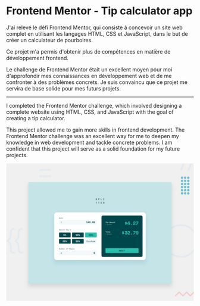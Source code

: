 # Frontend Mentor - Tip calculator app

J'ai relevé le défi Frontend Mentor, qui consiste à concevoir un site web complet en utilisant les langages HTML, CSS et JavaScript, dans le but de créer un calculateur de pourboires.

Ce projet m'a permis d'obtenir plus de compétences en matière de développement frontend.

Le challenge de Frontend Mentor était un excellent moyen pour moi d'approfondir mes connaissances en développement web et de me confronter à des problèmes concrets. Je suis convaincu que ce projet me servira de base solide pour mes futurs projets.

----------------------------------------------------------------------------------------------------------------------------------------------------------------

I completed the Frontend Mentor challenge, which involved designing a complete website using HTML, CSS, and JavaScript with the goal of creating a tip calculator.

This project allowed me to gain more skills in frontend development. The Frontend Mentor challenge was an excellent way for me to deepen my knowledge in web development and tackle concrete problems. I am confident that this project will serve as a solid foundation for my future projects.


![Design preview for the Tip calculator app coding challenge](./design/desktop-preview.jpg)
